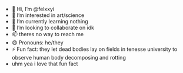 - 👋 Hi, I’m @felxxyi
- 👀 I’m interested in art/science
- 🌱 I’m currently learning nothing      
- 💞️ I’m looking to collaborate on idk
- 📫 theres no way to reach me
- 😄 Pronouns: he/they
- ⚡ Fun fact: they let dead bodies lay on fields in tenesse university to observe human body decomposing and rotting
- uhm yea i love that fun fact
<!---
felxxyi/felxxyi is a ✨ special ✨ repository because its `README.md` (this file) appears on your GitHub profile.
You can click the Preview link to take a look at your changes.
--->
